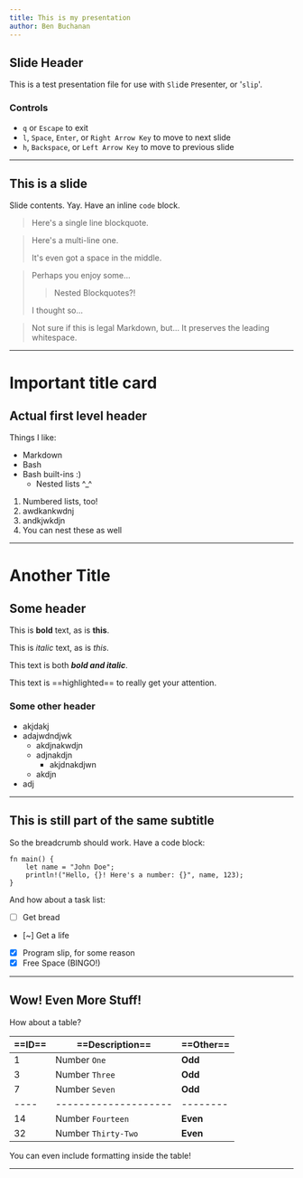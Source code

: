 ```yaml
---
title: This is my presentation
author: Ben Buchanan
---
```


## Slide Header

This is a test presentation file for use with `Sli`de `P`resenter, or '`slip`'.

### Controls

- `q` or `Escape` to exit
- `l`, `Space`, `Enter`, or `Right Arrow Key` to move to next slide
- `h`, `Backspace`, or `Left Arrow Key` to move to previous slide

---

## This is a slide

Slide contents. Yay. Have an inline `code` block.

> Here's a single line blockquote.

> Here's a multi-line one.
>
> It's even got a space in the middle.

> Perhaps you enjoy some...
>
>> Nested Blockquotes?!
>
> I thought so...

  > Not sure if this is legal Markdown, but...
  > It preserves the leading whitespace.

---

# Important title card

## Actual first level header

Things I like:

- Markdown
- Bash
- Bash built-ins :)
  - Nested lists ^_^

1. Numbered lists, too!
2. awdkankwdnj
3. andkjwkdjn
  1. You can nest these as well

---

# Another Title

## Some header

This is **bold** text, as is __this__.

This is *italic* text, as is _this_.

This text is both **_bold and italic_**.

This text is ==highlighted== to really get your attention.

### Some other header

* akjdakj
* adajwdndjwk
  * akdjnakwdjn
  * adjnakdjn
    * akjdnakdjwn
  * akdjn
* adj

---

## This is still part of the same subtitle

So the breadcrumb should work. Have a code block:

```
fn main() {
    let name = "John Doe";
    println!("Hello, {}! Here's a number: {}", name, 123);
}
```

And how about a task list:

- [ ] Get bread
- [~] Get a life
- [x] Program slip, for some reason
- [X] Free Space (BINGO!)

---

## Wow! Even More Stuff!

How about a table?

| ==ID== | ==Description==        | ==Other==  |
| -- | ------------------ | ------ |
|  1 | Number `One`         | __Odd__    |
|  3 | Number `Three`       | __Odd__    |
|  7 | Number `Seven`       | __Odd__    |
|----|--------------------|--------|
| 14 | Number `Fourteen`    | __Even__   |
| 32 | Number `Thirty-Two`  | __Even__   |

You can even include formatting inside the table!

---
